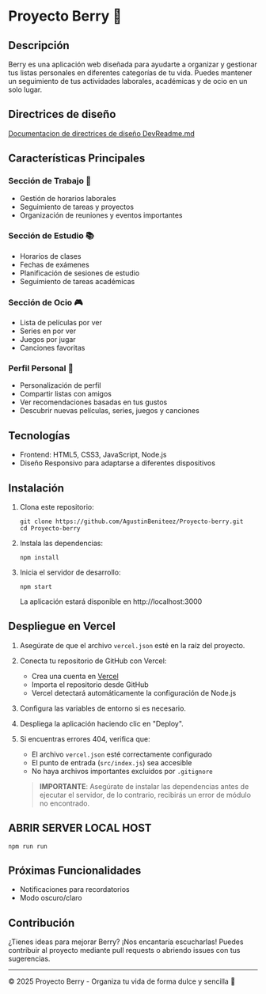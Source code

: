 # Proyecto Berry 🍓

## Descripción

Berry es una aplicación web diseñada para ayudarte a organizar y gestionar tus listas personales en diferentes categorías de tu vida. Puedes mantener un seguimiento de tus actividades laborales, académicas y de ocio en un solo lugar.

## Directrices de diseño
   [Documentacion de directrices de diseño DevReadme.md](./DevReadme.md)

## Características Principales

### Sección de Trabajo 💼
- Gestión de horarios laborales
- Seguimiento de tareas y proyectos
- Organización de reuniones y eventos importantes

### Sección de Estudio 📚
- Horarios de clases
- Fechas de exámenes
- Planificación de sesiones de estudio
- Seguimiento de tareas académicas

### Sección de Ocio 🎮
- Lista de películas por ver
- Series en por ver
- Juegos por jugar
- Canciones favoritas

### Perfil Personal 👤
- Personalización de perfil
- Compartir listas con amigos
- Ver recomendaciones basadas en tus gustos
- Descubrir nuevas películas, series, juegos y canciones

## Tecnologías

- Frontend: HTML5, CSS3, JavaScript, Node.js
- Diseño Responsivo para adaptarse a diferentes dispositivos

## Instalación
1. Clona este repositorio:
   ```
   git clone https://github.com/AgustinBeniteez/Proyecto-berry.git
   cd Proyecto-berry
   ```

2. Instala las dependencias:
   ```
   npm install
   ```

3. Inicia el servidor de desarrollo:
   ```
   npm start
   ```
   La aplicación estará disponible en http://localhost:3000

## Despliegue en Vercel

1. Asegúrate de que el archivo `vercel.json` esté en la raíz del proyecto.

2. Conecta tu repositorio de GitHub con Vercel:
   - Crea una cuenta en [Vercel](https://vercel.com)
   - Importa el repositorio desde GitHub
   - Vercel detectará automáticamente la configuración de Node.js

3. Configura las variables de entorno si es necesario.

4. Despliega la aplicación haciendo clic en "Deploy".

5. Si encuentras errores 404, verifica que:
   - El archivo `vercel.json` esté correctamente configurado
   - El punto de entrada (`src/index.js`) sea accesible
   - No haya archivos importantes excluidos por `.gitignore`
   
   > **IMPORTANTE**: Asegúrate de instalar las dependencias antes de ejecutar el servidor, de lo contrario, recibirás un error de módulo no encontrado.

## ABRIR SERVER LOCAL HOST
   ```
   npm run run
   ```
## Próximas Funcionalidades

- Notificaciones para recordatorios
- Modo oscuro/claro

## Contribución

¿Tienes ideas para mejorar Berry? ¡Nos encantaría escucharlas! Puedes contribuir al proyecto mediante pull requests o abriendo issues con tus sugerencias.

---

© 2025 Proyecto Berry - Organiza tu vida de forma dulce y sencilla 🍓
